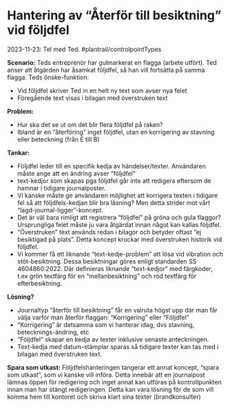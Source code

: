 # Hantering av “Återför till besiktning” vid följdfel
2023-11-23: Tel med Ted.
#plantrail/controlpointTypes

**Scenario:**
Teds entreprenör har gulmarkerat en flagga (arbete utfört). 
Ted anser att åtgärden har åsamkat följdfel, så han vill fortsätta på samma flagga.
Teds önske-funktion:
- Vid följdfel skriver Ted in en helt ny text som avser nya felet
- Föregående text visas i bilagan med överstruken text

**Problem:**
- Hur ska det se ut om det blir flera följdfel på raken?
- Ibland är en “återföring” inget följdfel, utan en korrigering av stavning eller beteckning (från E till B)

**Tankar:**
- Följdfel leder till en specifik kedja av händelser/texter. Användaren måste ange att en ändring avser “följdfel”
- text-kedjor som skapas pga följdfel går inte att redigera eftersom de hamnar i tidigare journalposter.
- Vi kanske måste ge användaren möjlighet att korrigera texten i tidigare fel så att följdfels-kedjan blir bra läsning? Men detta strider mot vårt “lagd-journal-ligger”-koncept.
- Det är väl bara rimligt att registrera “följdfel” på gröna och gula flaggor? Ursprungliga felet måste ju vara åtgärdat innan något kan kallas följdfel.
- “Överstruken” text används redan i bilagor och betyder oftast “ej besiktigad på plats”. Detta koncept krockar med överstruken historik vid följdfel.
- Vi kommer få ett liknande “text-kedje-problem” att lösa vid vibration och stöt-besiktning. Dessa besiktningar göres enligt standarden SS 4604860:2022. Där definieras liknande “text-kedjor” med  färgkoder, t.ex grön textfärg för en “mellanbesiktning” och röd textfärg för efterbesiktning.

**Lösning?**
- Journaltyp “återför till besiktning” får en valruta högst upp där man får välja varför man återför flaggan: “Korrigering” eller “Följdfel”
- “Korrigering” är detsamma som vi hanterar idag, dvs stavning, betecknings-ändring, etc
- “Följdfel” skapar en kedja av texter inklusive senaste anteckningen.
- Text-kedja med datum-stämplar sparas så tidigare texter kan tas med i bilagan med överstruken text.


**Spara som utkast:**
Följdfelshanteringen tangerar ett annat koncept, “spara som utkast”, som vi kanske vill införa. Detta innebär att en journalpost lämnas öppen för redigering och inget annat kan utföras på kontrollpunkten innan man har stängt redigeringen. Detta kan vara lösning för de som vill komma hem till kontoret och skriva klart sina texter (brandkonsulter)
